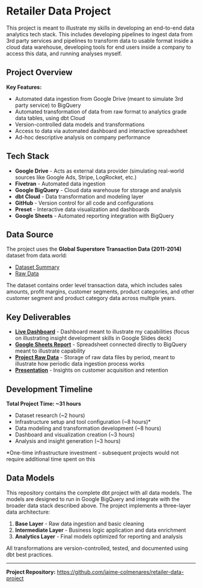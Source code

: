 # Retailer Data Project

This project is meant to illustrate my skills in developing an end-to-end data analytics tech stack.  This includes developing pipelines to ingest data from 3rd party services and pipelines to transform data to usable format inside a cloud data warehouse, developing tools for end users inside a company to access this data, and running analyses myself.

## Project Overview

**Key Features:**
- Automated data ingestion from Google Drive (meant to simulate 3rd party service) to BigQuery
- Automated transformation of data from raw format to analytics grade data tables, using dbt Cloud
- Version-controlled data models and transformations
- Access to data via automated dashboard and interactive spreadsheet
- Ad-hoc descriptive analysis on company performance
  
## Tech Stack

- **Google Drive** - Acts as external data provider (simulating real-world sources like Google Ads, Stripe, LogRocket, etc.)
- **Fivetran** - Automated data ingestion
- **Google BigQuery** - Cloud data warehouse for storage and analysis
- **dbt Cloud** - Data transformation and modeling layer
- **GitHub** - Version control for all code and configurations
- **Preset** - Interactive data visualization and dashboards
- **Google Sheets** - Automated reporting integration with BigQuery

## Data Source

The project uses the **Global Superstore Transaction Data (2011-2014)** dataset from data.world:
- [Dataset Summary](https://data.world/asepetruk/global-superstore)
- [Raw Data](https://data.world/jcolmenaresv/edaglobalsuperstoretransactiondata20112014/workspace/file?agentid=asepetruk&datasetid=global-superstore&filename=Global+Data+Superstore.xls)

The dataset contains order level transaction data, which includes sales amounts, profit margins, customer segments, product categories, and other customer segment and product category data across multiple years.

## Key Deliverables

- **[Live Dashboard](https://340c79e3.us1a.app.preset.io/superset/dashboard/5/?native_filters_key=RIzc1Pxq9dEM3EbNSvhePyYsFqvPsoSukqXSzdUNQ0-0dxFFQk0NZpn4Hf0VNVSv)** - Dashboard meant to illustrate my capabilities (focus on illustrating insight development skills in Google Slides deck)
- **[Google Sheets Report](link-to-sheets)** - Spreadsheet connected directly to BigQuery meant to illustrate capability
- **[Project Raw Data](https://drive.google.com/drive/u/0/folders/1a71jlXnOEhfqnRUdxJ7bEw2jXpLYf7Iu)** - Storage of raw data files by period, meant to illustrate how periodic data ingestion process works
- **[Presentation](link-to-slides)** - Insights on customer acquisition and retention

## Development Timeline

**Total Project Time: ~31 hours**

- Dataset research (~2 hours)
- Infrastructure setup and tool configuration (~8 hours)*
- Data modeling and transformation development (~8 hours)
- Dashboard and visualization creation (~3 hours)
- Analysis and insight generation (~3 hours)

*One-time infrastructure investment - subsequent projects would not require additional time spent on this 

## Data Models

This repository contains the complete dbt project with all data models. The models are designed to run in Google BigQuery and integrate with the broader data stack described above.
The project implements a three-layer data architecture:

1. **Base Layer** - Raw data ingestion and basic cleaning
2. **Intermediate Layer** - Business logic application and data enrichment  
3. **Analytics Layer** - Final models optimized for reporting and analysis

All transformations are version-controlled, tested, and documented using dbt best practices.

---

**Project Repository:** https://github.com/jaime-colmenares/retailer-data-project
